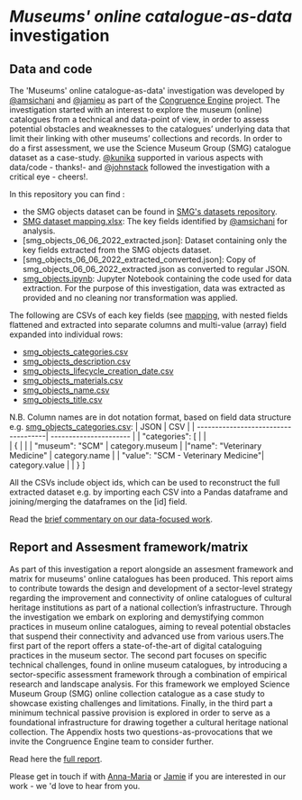 # _Museums' online catalogue-as-data_ investigation

## Data and code 

The 'Museums' online catalogue-as-data' investigation was developed by [@amsichani](https://github.com/amsichani) and [@jamieu](https://github.com/jamieu) as part of the [Congruence Engine](https://www.sciencemuseumgroup.org.uk/project/the-congruence-engine/) project. The investigation started with an interest to explore the museum (online) catalogues from a technical and data-point of view, in order to assess potential obstacles and weaknesses to the catalogues’ underlying data that limit their linking with other museums’ collections and records. In order to do a first assessment, we use the Science Museum Group (SMG) catalogue dataset as a case-study. [@kunika](https://github.com/kunika) supported in various aspects with data/code - thanks!- and [@johnstack](https://github.com/johnstack) followed the investigation with a critical eye - cheers!.

In this repository you can find :

* the SMG objects dataset can be found in [SMG's datasets repository](https://github.com/congruence-engine/datasets/blob/main/smg/smg_objects.md).
* [SMG dataset mapping.xlsx](https://github.com/congruence-engine/catalogues-as-data/blob/main/SMG%20dataset%20mapping.xlsx): The key fields identified by [@amsichani](https://github.com/amsichani) for analysis.
* [smg_objects_06_06_2022_extracted.json]: Dataset containing only the key fields extracted from the SMG objects dataset.
* [smg_objects_06_06_2022_extracted_converted.json]: Copy of smg_objects_06_06_2022_extracted.json as converted to regular JSON.
* [smg_objects.ipynb](https://github.com/congruence-engine/catalogues-as-data/blob/main/smg_objects.ipynb): Jupyter Notebook containing the code used for data extraction. For the purpose of this investigation, data was extracted as provided and no cleaning nor transformation was applied.


 
 The following are CSVs of each key fields (see [mapping](https://github.com/congruence-engine/catalogues-as-data/blob/main/SMG%20dataset%20mapping.xlsx), with nested fields flattened and extracted into separate columns and multi-value (array) field expanded into individual rows:
* [smg_objects_categories.csv](https://github.com/congruence-engine/catalogues-as-data/blob/main/data/smg_objects_categories.csv)
* [smg_objects_description.csv](https://github.com/congruence-engine/catalogues-as-data/blob/main/data/smg_objects_description.csv.zip)
* [smg_objects_lifecycle_creation_date.csv](https://github.com/congruence-engine/catalogues-as-data/blob/main/data/smg_objects_lifecycle_creation_date.csv)
* [smg_objects_materials.csv](https://github.com/congruence-engine/catalogues-as-data/blob/main/data/smg_objects_materials.csv)
* [smg_objects_name.csv](https://github.com/congruence-engine/catalogues-as-data/blob/main/data/smg_objects_name.csv)
* [smg_objects_title.csv](https://github.com/congruence-engine/catalogues-as-data/blob/main/data/smg_objects_title.csv.zip)

 
N.B. Column names are in dot notation format, based on field data structure e.g. [smg_objects_categories.csv](https://github.com/congruence-engine/catalogues-as-data/blob/main/smg_objects_categories.csv):
| JSON                                | CSV |
| ------------------------------------| ---------------------- |
| "categories": [                     |                 |  
|    {                                |                    |
|       "museum": "SCM"               |  category.museum    |
|"name": "Veterinary Medicine"        |  category.name    |
| "value": "SCM - Veterinary Medicine"|   category.value   |
| }
]


All the CSVs include object ids, which can be used to reconstruct the full extracted dataset e.g. by importing each CSV into a Pandas dataframe and joining/merging the dataframes on the [id] field. 

Read the [brief commentary on our data-focused work](https://github.com/congruence-engine/catalogues-as-data/blob/main/museum%20online%20catalogues-as-data_data-focused%20work.pdf).

## Report and Assesment framework/matrix
As part of this investigation a report alongside an assesment framework and matrix for museums' online catalogues has been produced.
This report aims to contribute towards the design and development of a sector-level strategy regarding the improvement and connectivity of online catalogues of cultural heritage institutions as part of a national collection’s infrastructure. Through the investigation we embark on exploring and demystifying common practices in museum online catalogues, aiming to reveal potential obstacles that suspend their connectivity and advanced use from various users.The first part of the report offers a state-of-the-art of digital cataloguing practices in the museum sector. The second part focuses on specific technical challenges, found in online museum catalogues, by introducing a sector-specific assessment framework through a combination of empirical research and landscape analysis. For this framework we employed Science Museum Group (SMG) online collection catalogue as a case study to showcase existing challenges and limitations. Finally, in the third part a minimum technical passive provision is explored in order to serve as a foundational infrastructure for drawing together a cultural heritage national collection. The Appendix hosts two questions-as-provocations that we invite the Congruence Engine team to consider further. 

Read here the [full report](https://github.com/congruence-engine/catalogues-as-data/blob/main/museum%20online%20catalogues-as-data_report_FINAL.pdf).


Please get in touch if with [Anna-Maria](mailto:annamaria.sichani@sas.ac.uk) or [Jamie](mailto:jamie.unwin@sciencemuseum.ac.uk) if you are interested in our work - we 'd love to hear from you.
